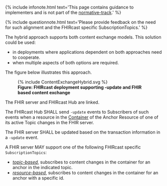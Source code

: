 {% include infonote.html text='This page contains guidance to implementers and is not part of the <a href="2_Specification.html">normative-track</a>.' %}

{% include questionnote.html text='Please provide feedback on the need for such alignment and the FHIRcast specific SubscriptionTopics.' %}

The hybrid approach supports both content exchange models. This solution could be used:

* in deployments where applications dependent on both approaches need to cooperate.
* when multiple aspects of both options are required.

The figure below illustrates this approach.

<figure>
  {% include ContentExchangeHybrid.svg %}
  <figcaption><b>Figure: FHIRcast deployment supporting -update and FHIR based content exchange</b></figcaption>
</figure>

The FHIR server and FHIRcast Hub are linked.

The FHIRcast Hub SHALL send `-update` events to Subscribers of such events when a resource in the [Container](5_glossary.html) of the Anchor Resource of one of its active Topic changes in the FHIR server.

The FHIR server SHALL be updated based on the transaction information in a `-update` event.

A FHIR server MAY support one of the following FHIRcast specific `SubscriptionTopics`:

* *[topic-based](SubscriptionTopic-FhirCastContainerTopicTopic.html)*, subscribes to content changes in the container for an anchor in the indicated topic.
* *[resource-based](SubscriptionTopic-FhirCastContainerResourceTopic.html)*, subscribes to content changes in the container for an anchor with a specific id.
